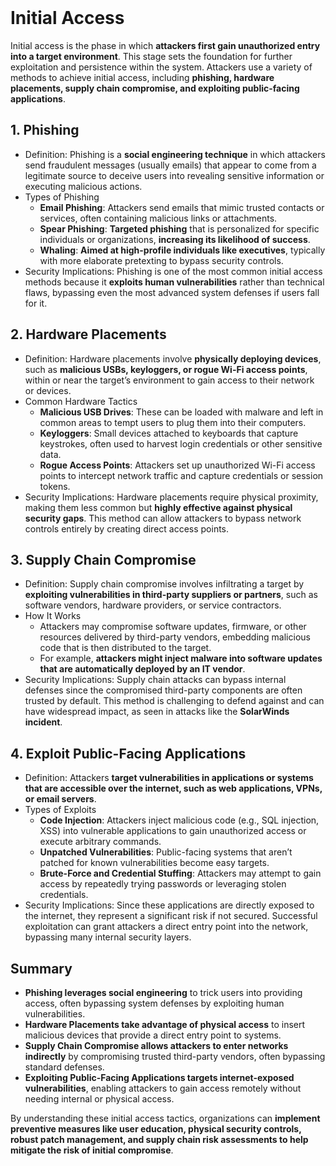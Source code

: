 <br>

# Initial Access
Initial access is the phase in which **attackers first gain unauthorized entry into a target environment**. This stage sets the foundation for further exploitation and persistence within the system. Attackers use a variety of methods to achieve initial access, including **phishing, hardware placements, supply chain compromise, and exploiting public-facing applications**.

## 1. Phishing
  - Definition: Phishing is a **social engineering technique** in which attackers send fraudulent messages (usually emails) that appear to come from a legitimate source to deceive users into revealing sensitive information or executing malicious actions.
  - Types of Phishing
    - **Email Phishing**: Attackers send emails that mimic trusted contacts or services, often containing malicious links or attachments.
    - **Spear Phishing**: **Targeted phishing** that is personalized for specific individuals or organizations, **increasing its likelihood of success**.
    - **Whaling**: **Aimed at high-profile individuals like executives**, typically with more elaborate pretexting to bypass security controls.
  - Security Implications: Phishing is one of the most common initial access methods because it **exploits human vulnerabilities** rather than technical flaws, bypassing even the most advanced system defenses if users fall for it.

## 2. Hardware Placements
  - Definition: Hardware placements involve **physically deploying devices**, such as **malicious USBs, keyloggers, or rogue Wi-Fi access points**, within or near the target’s environment to gain access to their network or devices.
  - Common Hardware Tactics
    - **Malicious USB Drives**: These can be loaded with malware and left in common areas to tempt users to plug them into their computers.
    - **Keyloggers**: Small devices attached to keyboards that capture keystrokes, often used to harvest login credentials or other sensitive data.
    - **Rogue Access Points**: Attackers set up unauthorized Wi-Fi access points to intercept network traffic and capture credentials or session tokens.
  - Security Implications: Hardware placements require physical proximity, making them less common but **highly effective against physical security gaps**. This method can allow attackers to bypass network controls entirely by creating direct access points.

## 3. Supply Chain Compromise
  - Definition: Supply chain compromise involves infiltrating a target by **exploiting vulnerabilities in third-party suppliers or partners**, such as software vendors, hardware providers, or service contractors.
  - How It Works
    - Attackers may compromise software updates, firmware, or other resources delivered by third-party vendors, embedding malicious code that is then distributed to the target.
    - For example, **attackers might inject malware into software updates that are automatically deployed by an IT vendor**.
  - Security Implications: Supply chain attacks can bypass internal defenses since the compromised third-party components are often trusted by default. This method is challenging to defend against and can have widespread impact, as seen in attacks like the **SolarWinds incident**.

## 4. Exploit Public-Facing Applications
  - Definition: Attackers **target vulnerabilities in applications or systems that are accessible over the internet, such as web applications, VPNs, or email servers**.
  - Types of Exploits
    - **Code Injection**: Attackers inject malicious code (e.g., SQL injection, XSS) into vulnerable applications to gain unauthorized access or execute arbitrary commands.
    - **Unpatched Vulnerabilities**: Public-facing systems that aren’t patched for known vulnerabilities become easy targets.
    - **Brute-Force and Credential Stuffing**: Attackers may attempt to gain access by repeatedly trying passwords or leveraging stolen credentials.
  - Security Implications: Since these applications are directly exposed to the internet, they represent a significant risk if not secured. Successful exploitation can grant attackers a direct entry point into the network, bypassing many internal security layers.

## Summary
  - **Phishing leverages social engineering** to trick users into providing access, often bypassing system defenses by exploiting human vulnerabilities.
  - **Hardware Placements take advantage of physical access** to insert malicious devices that provide a direct entry point to systems.
  - **Supply Chain Compromise allows attackers to enter networks indirectly** by compromising trusted third-party vendors, often bypassing standard defenses.
  - **Exploiting Public-Facing Applications targets internet-exposed vulnerabilities**, enabling attackers to gain access remotely without needing internal or physical access.

By understanding these initial access tactics, organizations can **implement preventive measures like user education, physical security controls, robust patch management, and supply chain risk assessments to help mitigate the risk of initial compromise**.  
<br>